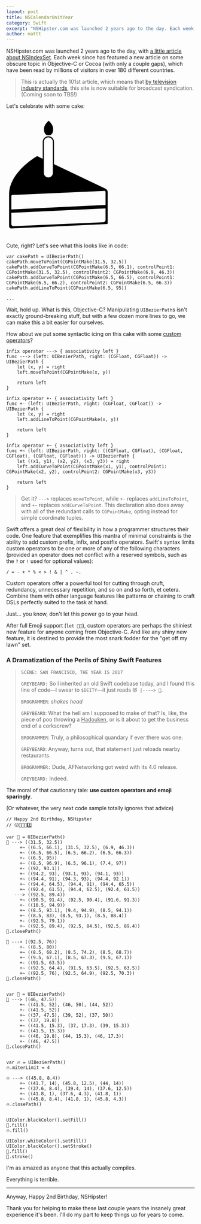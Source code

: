 ```yaml
---
layout: post
title: NSCalendarUnitYear
category: Swift
excerpt: "NSHipster.com was launched 2 years ago to the day. Each week since has featured a new article on some obscure topic in Objective-C or Cocoa (with only a couple gaps). Let's celebrate with some cake."
author: mattt
---
```


NSHipster.com was launched 2 years ago to the day, with [a little article about NSIndexSet](http://nshipster.com/nsindexset/). Each week since has featured a new article on some obscure topic in Objective-C or Cocoa (with only a couple gaps), which have been read by millions of visitors in over 180 different countries.

> This is actually the 101st article, which means that [by television industry standards](http://en.wikipedia.org/wiki/100_episodes), this site is now suitable for broadcast syndication. (Coming soon to TBS!)

Let's celebrate with some cake:

<svg version="1.1" id="birthday-cake" xmlns="http://www.w3.org/2000/svg" xmlns:xlink="http://www.w3.org/1999/xlink" x="0px" y="0px"
     viewBox="0 0 100 100" enable-background="new 0 0 100 100" xml:space="preserve" style="width:300px; height: 300px; margin: 1em auto;">
    <path d="M27.5,32.5c0,0-24.6,13.8-25,33.6c0,0.1,0,0.2,0,0.4V95c0,1.1,0.9,2,2,1.9L88,93.1c1.1-0.1,2.1-0.1,2.2-0.1
        c0.1,0,0.2-0.9,0.2-2c0,0,0-25.5,0-26.5c0-2-2-3-2-3 M88.5,89.4c0,1-0.9,1.9-2,2L6.5,94.9c-1.1,0-2-0.8-2-1.8c0,0,0-4.7,0-10.1
        l84-3.9C88.5,84.5,88.5,89.4,88.5,89.4z M88.5,76L4.5,80c0-5.8,0-11.3,0-11.8c0-0.9,1-1.1,1-1.1l82-3.6c0,0,1,0,1,0.9
        C88.5,64.9,88.5,70.3,88.5,76z"/>
    <path d="M41.8,8.4c0,4.1-1.8,5.6-4.1,5.6c-2.3,0-4.1-1.5-4.1-5.6S37.8,1,37.8,1S41.8,4.3,41.8,8.4z"/>
    <path fill="#FFFFFF" stroke="#000000" stroke-miterlimit="10" d="M42,47.5c0,2.5-2,4.5-4.5,4.5l0,0c-2.5,0-4.5-2-4.5-4.5V19.8
        c0-2.5,2-4.5,4.5-4.5l0,0c2.5,0,4.5,2,4.5,4.5V47.5z"/>
</svg>

Cute, right? Let's see what this looks like in code:

~~~{swift}
var cakePath = UIBezierPath()
cakePath.moveToPoint(CGPointMake(31.5, 32.5))
cakePath.addCurveToPoint(CGPointMake(6.5, 66.1), controlPoint1: CGPointMake(31.5, 32.5), controlPoint2: CGPointMake(6.9, 46.3))
cakePath.addCurveToPoint(CGPointMake(6.5, 66.5), controlPoint1: CGPointMake(6.5, 66.2), controlPoint2: CGPointMake(6.5, 66.3))
cakePath.addLineToPoint(CGPointMake(6.5, 95))

...
~~~

Wait, hold up. What is this, Objective-C? Manipulating `UIBezierPath`s isn't exactly ground-breaking stuff, but with a few dozen more lines to go, we can make this a bit easier for ourselves.

How about we put some syntactic icing on this cake with some [custom operators](https://developer.apple.com/library/prerelease/ios/documentation/swift/conceptual/swift_programming_language/AdvancedOperators.html#//apple_ref/doc/uid/TP40014097-CH27-XID_28)?

~~~{swift}
infix operator ---> { associativity left }
func ---> (left: UIBezierPath, right: (CGFloat, CGFloat)) -> UIBezierPath {
    let (x, y) = right
    left.moveToPoint(CGPointMake(x, y))

    return left
}

infix operator +- { associativity left }
func +- (left: UIBezierPath, right: (CGFloat, CGFloat)) -> UIBezierPath {
    let (x, y) = right
    left.addLineToPoint(CGPointMake(x, y))

    return left
}

infix operator +~ { associativity left }
func +~ (left: UIBezierPath, right: ((CGFloat, CGFloat), (CGFloat, CGFloat), (CGFloat, CGFloat))) -> UIBezierPath {
    let ((x1, y1), (x2, y2), (x3, y3)) = right
    left.addCurveToPoint(CGPointMake(x1, y1), controlPoint1: CGPointMake(x2, y2), controlPoint2: CGPointMake(x3, y3))

    return left
}
~~~

> Get it? `--->` replaces `moveToPoint`, while `+-` replaces `addLineToPoint`, and `+~` replaces `addCurveToPoint`. This declaration also does away with all of the redundant calls to `CGPointMake`, opting instead for simple coordinate tuples.

Swift offers a great deal of flexibility in how a programmer structures their code. One feature that exemplifies this mantra of minimal constraints is the ability to add custom prefix, infix, and postfix operators. Swift's syntax limits custom operators to be one or more of any of the following characters (provided an operator does not conflict with a reserved symbols, such as the `?` or `!` used for optional values):

`/ = - + * % < > ! & | ^ . ~.`

Custom operators offer a powerful tool for cutting through cruft, redundancy, unnecessary repetition, and so on and so forth, et cetera. Combine them with other language features like patterns or chaining to craft DSLs perfectly suited to the task at hand.

Just... you know, don't let this power go to your head.

After full Emoji support (`let 🐶🐮`), custom operators are perhaps the shiniest new feature for anyone coming from Objective-C. And like any shiny new feature, it is destined to provide the most snark fodder for the "get off my lawn" set.

### A Dramatization of the Perils of Shiny Swift Features


> `SCENE: SAN FRANCISCO, THE YEAR IS 2017`
>
> `GREYBEARD:` So I inherited an old Swift codebase today, and I found this line of code—I swear to `$DEITY`—it just reads `😾 |--~~> 💩`.
>
> `BROGRAMMER`: _shakes head_
>
> `GREYBEARD`: What the hell am I supposed to make of that? Is, like, the piece of poo throwing a <abbr title="↓↘︎→P">Hadouken</abbr>, or is it about to get the business end of a corkscrew?
>
> `BROGRAMMER`: Truly, a philosophical quandary if ever there was one.
>
> `GREYBEARD`: Anyway, turns out, that statement just reloads nearby restaurants.
>
> `BROGRAMMER:` Dude, AFNetworking got weird with its 4.0 release.
>
> `GREYBEARD:` Indeed.

The moral of that cautionary tale: **use custom operators and emoji sparingly**.

(Or whatever, the very next code sample totally ignores that advice)

~~~{swift}
// Happy 2nd Birthday, NSHipster
// 😗💨🎂✨2️⃣

var 🍰 = UIBezierPath()
🍰 ---> ((31.5, 32.5))
     +~ ((6.5, 66.1), (31.5, 32.5), (6.9, 46.3))
     +~ ((6.5, 66.5), (6.5, 66.2), (6.5, 66.3))
     +- ((6.5, 95))
     +~ ((8.5, 96.9), (6.5, 96.1), (7.4, 97))
     +- ((92, 93.1))
     +~ ((94.2, 93), (93.1, 93), (94.1, 93))
     +~ ((94.4, 91), (94.3, 93), (94.4, 92.1))
     +~ ((94.4, 64.5), (94.4, 91), (94.4, 65.5))
     +~ ((92.4, 61.5), (94.4, 62.5), (92.4, 61.5))
   ---> ((92.5, 89.4))
     +~ ((90.5, 91.4), (92.5, 90.4), (91.6, 91.3))
     +- ((10.5, 94.9))
     +~ ((8.5, 93.1), (9.4, 94.9), (8.5, 94.1))
     +~ ((8.5, 83), (8.5, 93.1), (8.5, 88.4))
     +- ((92.5, 79.1))
     +~ ((92.5, 89.4), (92.5, 84.5), (92.5, 89.4))
🍰.closePath()

🍰 ---> ((92.5, 76))
     +- ((8.5, 80))
     +~ ((8.5, 68.2), (8.5, 74.2), (8.5, 68.7))
     +~ ((9.5, 67.1), (8.5, 67.3), (9.5, 67.1))
     +- ((91.5, 63.5))
     +~ ((92.5, 64.4), (91.5, 63.5), (92.5, 63.5))
     +~ ((92.5, 76), (92.5, 64.9), (92.5, 70.3))
🍰.closePath()


var 📍 = UIBezierPath()
📍 ---> ((46, 47.5))
     +~ ((41.5, 52), (46, 50), (44, 52))
     +- ((41.5, 52))
     +~ ((37, 47.5), (39, 52), (37, 50))
     +- ((37, 19.8))
     +~ ((41.5, 15.3), (37, 17.3), (39, 15.3))
     +- ((41.5, 15.3))
     +~ ((46, 19.8), (44, 15.3), (46, 17.3))
     +- ((46, 47.5))
📍.closePath()


var 🔥 = UIBezierPath()
🔥.miterLimit = 4

🔥 ---> ((45.8, 8.4))
     +~ ((41.7, 14), (45.8, 12.5), (44, 14))
     +~ ((37.6, 8.4), (39.4, 14), (37.6, 12.5))
     +~ ((41.8, 1), (37.6, 4.3), (41.8, 1))
     +~ ((45.8, 8.4), (41.8, 1), (45.8, 4.3))
🔥.closePath()


UIColor.blackColor().setFill()
🍰.fill()
🔥.fill()

UIColor.whiteColor().setFill()
UIColor.blackColor().setStroke()
📍.fill()
📍.stroke()
~~~

I'm as amazed as anyone that this actually compiles.

Everything is terrible.

* * *

Anyway, Happy 2nd Birthday, NSHipster!

Thank you for helping to make these last couple years the insanely great experience it's been. I'll do my part to keep things up for years to come.
